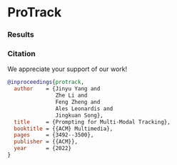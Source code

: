# ProTrack

### Results

### Citation
We appreciate your support of our work!
```bibtex
@inproceedings{protrack,
  author    = {Jinyu Yang and
               Zhe Li and
               Feng Zheng and
               Ales Leonardis and
               Jingkuan Song},
  title     = {Prompting for Multi-Modal Tracking},
  booktitle = {{ACM} Multimedia},
  pages     = {3492--3500},
  publisher = {{ACM}},
  year      = {2022}
}
